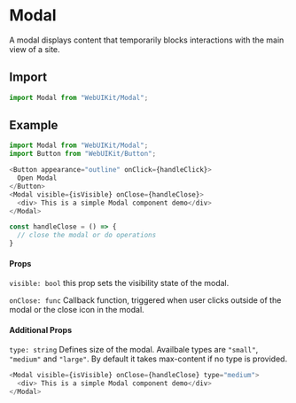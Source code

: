 # Modal

A modal displays content that temporarily blocks interactions with the main view of a site.

## Import

```js
import Modal from "WebUIKit/Modal";
```

<!-- STORY -->

## Example

```js
import Modal from "WebUIKit/Modal";
import Button from "WebUIKit/Button";

<Button appearance="outline" onClick={handleClick}>
  Open Modal
</Button>
<Modal visible={isVisible} onClose={handleClose}>
  <div> This is a simple Modal component demo</div>
</Modal>

const handleClose = () => {
  // close the modal or do operations
}
```

#### Props

`visible: bool` this prop sets the visibility state of the modal.

`onClose: func` Callback function, triggered when user clicks outside of the modal or the close icon in the modal.

#### Additional Props

`type: string` Defines size of the modal. Availbale types are `"small"`, `"medium"` and `"large"`. By default it takes max-content if no type is provided.

```js
<Modal visible={isVisible} onClose={handleClose} type="medium">
  <div> This is a simple Modal component demo</div>
</Modal>
```

